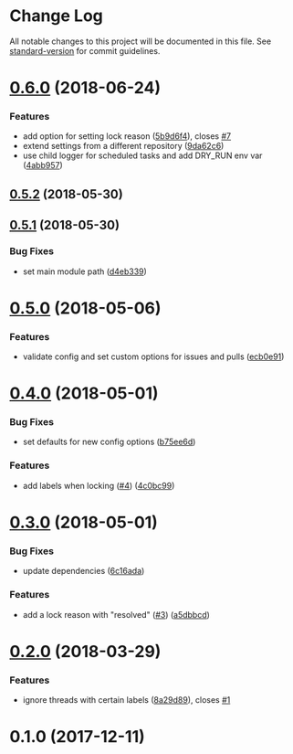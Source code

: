 # Change Log

All notable changes to this project will be documented in this file. See [standard-version](https://github.com/conventional-changelog/standard-version) for commit guidelines.

<a name="0.6.0"></a>
# [0.6.0](https://github.com/dessant/lock-threads/compare/v0.5.2...v0.6.0) (2018-06-24)


### Features

* add option for setting lock reason ([5b9d6f4](https://github.com/dessant/lock-threads/commit/5b9d6f4)), closes [#7](https://github.com/dessant/lock-threads/issues/7)
* extend settings from a different repository ([9da62c6](https://github.com/dessant/lock-threads/commit/9da62c6))
* use child logger for scheduled tasks and add DRY_RUN env var ([4abb957](https://github.com/dessant/lock-threads/commit/4abb957))



<a name="0.5.2"></a>
## [0.5.2](https://github.com/dessant/lock-threads/compare/v0.5.1...v0.5.2) (2018-05-30)



<a name="0.5.1"></a>
## [0.5.1](https://github.com/dessant/lock-threads/compare/v0.5.0...v0.5.1) (2018-05-30)


### Bug Fixes

* set main module path ([d4eb339](https://github.com/dessant/lock-threads/commit/d4eb339))



<a name="0.5.0"></a>
# [0.5.0](https://github.com/dessant/lock-threads/compare/v0.4.0...v0.5.0) (2018-05-06)


### Features

* validate config and set custom options for issues and pulls ([ecb0e91](https://github.com/dessant/lock-threads/commit/ecb0e91))



<a name="0.4.0"></a>
# [0.4.0](https://github.com/dessant/lock-threads/compare/v0.3.0...v0.4.0) (2018-05-01)


### Bug Fixes

* set defaults for new config options ([b75ee6d](https://github.com/dessant/lock-threads/commit/b75ee6d))


### Features

* add labels when locking ([#4](https://github.com/dessant/lock-threads/issues/4)) ([4c0bc99](https://github.com/dessant/lock-threads/commit/4c0bc99))



<a name="0.3.0"></a>
# [0.3.0](https://github.com/dessant/lock-threads/compare/v0.2.0...v0.3.0) (2018-05-01)


### Bug Fixes

* update dependencies ([6c16ada](https://github.com/dessant/lock-threads/commit/6c16ada))


### Features

* add a lock reason with "resolved" ([#3](https://github.com/dessant/lock-threads/issues/3)) ([a5dbbcd](https://github.com/dessant/lock-threads/commit/a5dbbcd))



<a name="0.2.0"></a>
# [0.2.0](https://github.com/dessant/lock-threads/compare/v0.1.0...v0.2.0) (2018-03-29)


### Features

* ignore threads with certain labels ([8a29d89](https://github.com/dessant/lock-threads/commit/8a29d89)), closes [#1](https://github.com/dessant/lock-threads/issues/1)



<a name="0.1.0"></a>
# 0.1.0 (2017-12-11)
